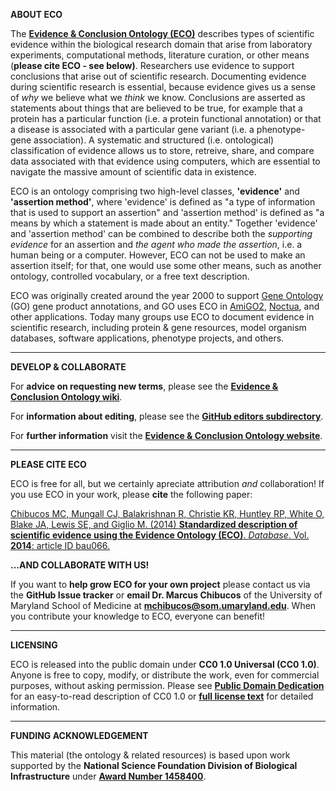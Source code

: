 **ABOUT ECO**

The **[Evidence & Conclusion Ontology (ECO)](http://www.evidenceontology.org/)** describes types of scientific evidence within the biological research domain that arise from laboratory experiments, computational methods, literature curation, or other means (**please cite ECO - see below)**. Researchers use evidence to support conclusions that arise out of scientific research. Documenting evidence during scientific research is essential, because evidence gives us a sense of _why_ we believe what we _think_ we know. Conclusions are asserted as statements about things that are believed to be true, for example that a protein has a particular function (i.e. a protein functional annotation) or that a disease is associated with a particular gene variant (i.e. a phenotype-gene association). A systematic and structured (i.e. ontological) classification of evidence allows us to store, retreive, share, and compare data associated with that evidence using computers, which are essential to navigate the massive amount of scientific data in existence.

ECO is an ontology comprising two high-level classes, **'evidence'** and **'assertion method'**, where 'evidence' is defined as "a type of information that is used to support an assertion" and 'assertion method' is defined as "a means by which a statement is made about an entity." Together 'evidence' and 'assertion method' can be combined to describe both the _supporting evidence_ for an assertion and _the agent who made the assertion_, i.e. a human being or a computer. However, ECO can not be used to make an assertion itself; for that, one would use some other means, such as another ontology, controlled vocabulary, or a free text description.

ECO was originally created around the year 2000 to support [Gene Ontology](http://geneontology.org/) (GO) gene product annotations, and GO uses ECO in [AmiGO2](http://amigo2.geneontology.org/amigo), [Noctua](http://noctua.berkeleybop.org/), and other applications. Today many groups use ECO to document evidence in scientific research, including protein & gene resources, model organism databases, software applications, phenotype projects, and others.

***

**DEVELOP & COLLABORATE**

For **advice on requesting new terms**, please see the **[Evidence & Conclusion Ontology wiki](https://github.com/evidenceontology/evidenceontology/wiki/New-term-request-how-to)**.

For **information about editing**, please see the **[GitHub editors subdirectory](https://github.com/evidenceontology/evidenceontology/tree/master/editors)**.

For **further information** visit the **[Evidence & Conclusion Ontology website](http://www.evidenceontology.org/)**.

***

**PLEASE CITE ECO**

ECO is free for all, but we certainly apreciate attribution _and_ collaboration! If you use ECO in your work, please **cite** the following paper:

[Chibucos MC, Mungall CJ, Balakrishnan R, Christie KR, Huntley RP, White O, Blake JA, Lewis SE, and Giglio M. (2014) **Standardized description of scientific evidence using the Evidence Ontology (ECO)**. _Database_. Vol. **2014**: article ID bau066.](http://database.oxfordjournals.org/content/2014/bau075.long)

**...AND COLLABORATE WITH US!**

If you want to **help grow ECO for your own project** please contact us via the **GitHub Issue tracker** or **email Dr. Marcus Chibucos** of the University of Maryland School of Medicine at **mchibucos@som.umaryland.edu**. When you contribute your knowledge to ECO, everyone can benefit!

***

**LICENSING**

ECO is released into the public domain under **CC0 1.0 Universal (CC0 1.0)**. Anyone is free to copy, modify, or distribute the work, even for commercial purposes, without asking permission. Please see **[Public Domain Dedication](https://creativecommons.org/publicdomain/zero/1.0/)** for an easy-to-read description of CC0 1.0 or **[full license text](https://creativecommons.org/publicdomain/zero/1.0/legalcode)** for detailed information.

***

**FUNDING ACKNOWLEDGEMENT**

This material (the ontology & related resources) is based upon work supported by the **National Science Foundation Division of Biological Infrastructure** under **[Award Number 1458400](http://www.nsf.gov/awardsearch/showAward?AWD_ID=1458400)**.
